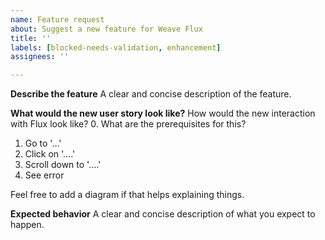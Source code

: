 ```yaml
---
name: Feature request
about: Suggest a new feature for Weave Flux
title: ''
labels: [blocked-needs-validation, enhancement]
assignees: ''

---
```


**Describe the feature**
A clear and concise description of the feature.

**What would the new user story look like?**
How would the new interaction with Flux look like?
0. What are the prerequisites for this?
1. Go to '...'
2. Click on '....'
3. Scroll down to '....'
4. See error

Feel free to add a diagram if that helps explaining things.

**Expected behavior**
A clear and concise description of what you expect to happen.
